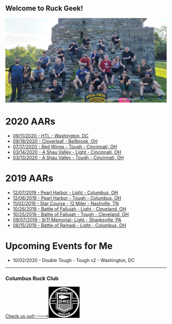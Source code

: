 ## Welcome to Ruck Geek!

![Red Wings Tough Class Photo](2020/07/endex.jpg "Red Wings Tough Class Photo")

# 2020 AARs
* [09/11/2020 - HTL - Washington, DC](2020/09/HTL/911HTL.md)
* [09/19/2020 - Cloverleaf - Bellbrook, OH]()
* [07/17/2020 - Red Wings - Tough - Cincinnati, OH](2020/07/redWingsTough.md)
* [03/14/2020 - A Shau Valley - Light - Cincinnati, OH](2020/03/aShauValleyLight.md)
* [03/13/2020 - A Shau Valley - Tough - Cincinnati, OH](2020/03/aShauValleyTough.md)

# 2019 AARs
* [12/07/2019 - Pearl Harbor - Light - Columbus, OH](2019/12/pearlHarborLight.md)
* [12/06/2019 - Pearl Harbor - Tough - Columbus, OH](2019/12/pearlHarborTough.md)
* [11/02/2019 - Star Course - 12 Miler - Nashville, TN](2019/11/Nashville12MileStarCourse.md)
* [10/26/2019 - Battle of Fallujah - Light - Cleveland, OH](2019/10/battleOfFallujahLight.md)
* [10/25/2019 - Battle of Fallujah - Tough - Cleveland, OH](2019/10/battleOfFallujahTough.md)
* [09/07/2019 - 9/11 Memorial- Light - Shanksville, PA](2019/09/911Memorial.md)
* [06/15/2019 - Battle of Ramadi - Light - Columbus, OH](2019/06/battle-of-ramadi-light.MD)

# Upcoming Events for Me
* 10/02/2020 - Double Tough - Tough x2 - Washington, DC

---
### Columbus Ruck Club
[Check us out!---->![GORUCK Official Club](images/goruckClubSmall.png)](https://www.facebook.com/columbusruckingclub/)
